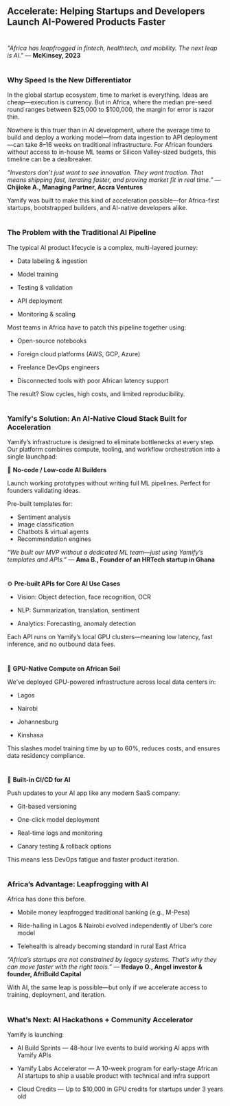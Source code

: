 ## Accelerate: Helping Startups and Developers Launch AI-Powered Products Faster
#

*"Africa has leapfrogged in fintech, healthtech, and mobility. The next leap is AI."*
— **McKinsey, 2023**
#

### Why Speed Is the New Differentiator

In the global startup ecosystem, time to market is everything. Ideas are cheap—execution is currency. But in Africa, where the median pre-seed round ranges between $25,000 to $100,000, the margin for error is razor thin.

Nowhere is this truer than in AI development, where the average time to build and deploy a working model—from data ingestion to API deployment—can take 8–16 weeks on traditional infrastructure. For African founders without access to in-house ML teams or Silicon Valley-sized budgets, this timeline can be a dealbreaker.

*“Investors don’t just want to see innovation. They want traction. That means shipping fast, iterating faster, and proving market fit in real time.”*
— **Chijioke A., Managing Partner, Accra Ventures**

Yamify was built to make this kind of acceleration possible—for Africa-first startups, bootstrapped builders, and AI-native developers alike.
#

### The Problem with the Traditional AI Pipeline

The typical AI product lifecycle is a complex, multi-layered journey:

- Data labeling & ingestion

- Model training

- Testing & validation

- API deployment

- Monitoring & scaling

Most teams in Africa have to patch this pipeline together using:

- Open-source notebooks

- Foreign cloud platforms (AWS, GCP, Azure)

- Freelance DevOps engineers

- Disconnected tools with poor African latency support

The result? Slow cycles, high costs, and limited reproducibility.
#

### Yamify's Solution: An AI-Native Cloud Stack Built for Acceleration

Yamify’s infrastructure is designed to eliminate bottlenecks at every step. Our platform combines compute, tooling, and workflow orchestration into a single launchpad:

🔧 **No-code / Low-code AI Builders**

Launch working prototypes without writing full ML pipelines. Perfect for founders validating ideas.

Pre-built templates for:

- Sentiment analysis
- Image classification
- Chatbots & virtual agents
- Recommendation engines

*“We built our MVP without a dedicated ML team—just using Yamify’s templates and APIs.”*
— **Ama B., Founder of an HRTech startup in Ghana**
#

⚙️ **Pre-built APIs for Core AI Use Cases**

- Vision: Object detection, face recognition, OCR

- NLP: Summarization, translation, sentiment

- Analytics: Forecasting, anomaly detection

Each API runs on Yamify’s local GPU clusters—meaning low latency, fast inference, and no outbound data fees.
#

🚀 **GPU-Native Compute on African Soil**

We’ve deployed GPU-powered infrastructure across local data centers in:

- Lagos

- Nairobi

- Johannesburg

- Kinshasa 

This slashes model training time by up to 60%, reduces costs, and ensures data residency compliance.
#

🔄 **Built-in CI/CD for AI**

Push updates to your AI app like any modern SaaS company:

- Git-based versioning

- One-click model deployment

- Real-time logs and monitoring

- Canary testing & rollback options

This means less DevOps fatigue and faster product iteration.
#

### Africa’s Advantage: Leapfrogging with AI

Africa has done this before.

- Mobile money leapfrogged traditional banking (e.g., M-Pesa)

- Ride-hailing in Lagos & Nairobi evolved independently of Uber’s core model

- Telehealth is already becoming standard in rural East Africa

*“Africa’s startups are not constrained by legacy systems. That’s why they can move faster with the right tools.”*
— **Ifedayo O., Angel investor & founder, AfriBuild Capital**

With AI, the same leap is possible—but only if we accelerate access to training, deployment, and iteration.
#

### What’s Next: AI Hackathons + Community Accelerator

Yamify is launching:

- AI Build Sprints — 48-hour live events to build working AI apps with Yamify APIs

- Yamify Labs Accelerator — A 10-week program for early-stage African AI startups to ship a usable product with technical and infra support

- Cloud Credits — Up to $10,000 in GPU credits for startups under 3 years old


